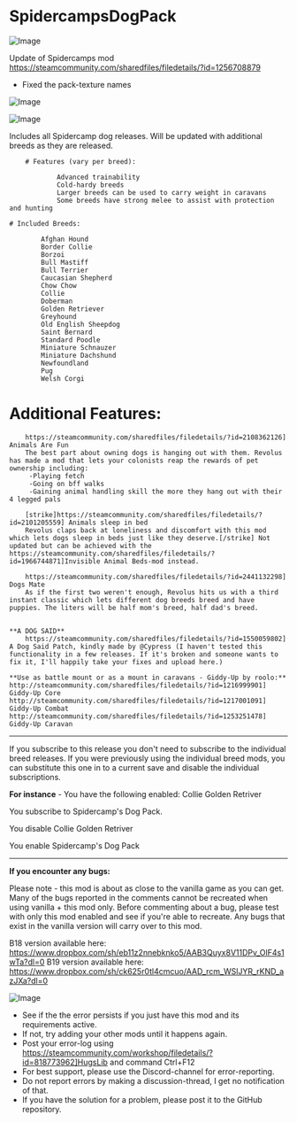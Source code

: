 # SpidercampsDogPack

![Image](https://i.imgur.com/buuPQel.png)

Update of Spidercamps mod
https://steamcommunity.com/sharedfiles/filedetails/?id=1256708879

- Fixed the pack-texture names

![Image](https://i.imgur.com/pufA0kM.png)

	
![Image](https://i.imgur.com/Z4GOv8H.png)

Includes all Spidercamp dog releases. Will be updated with additional breeds as they are released.

        # Features (vary per breed):

                Advanced trainability
                Cold-hardy breeds
                Larger breeds can be used to carry weight in caravans
                Some breeds have strong melee to assist with protection and hunting

	# Included Breeds:

			Afghan Hound
			Border Collie
			Borzoi
			Bull Mastiff
			Bull Terrier
			Caucasian Shepherd
			Chow Chow
			Collie
			Doberman
			Golden Retriever
			Greyhound
			Old English Sheepdog
			Saint Bernard
			Standard Poodle
			Miniature Schnauzer
			Miniature Dachshund
			Newfoundland
			Pug
			Welsh Corgi

  # Additional Features:

        https://steamcommunity.com/sharedfiles/filedetails/?id=2108362126] Animals Are Fun
        The best part about owning dogs is hanging out with them. Revolus has made a mod that lets your colonists reap the rewards of pet ownership including:
         -Playing fetch
         -Going on bff walks
         -Gaining animal handling skill the more they hang out with their 4 legged pals

        [strike]https://steamcommunity.com/sharedfiles/filedetails/?id=2101205559] Animals sleep in bed
        Revolus claps back at loneliness and discomfort with this mod which lets dogs sleep in beds just like they deserve.[/strike] Not updated but can be achieved with the https://steamcommunity.com/sharedfiles/filedetails/?id=1966744871]Invisible Animal Beds-mod instead.

        https://steamcommunity.com/sharedfiles/filedetails/?id=2441132298] Dogs Mate
        As if the first two weren't enough, Revolus hits us with a third instant classic which lets different dog breeds breed and have puppies. The liters will be half mom's breed, half dad's breed. 


	**A DOG SAID**
        https://steamcommunity.com/sharedfiles/filedetails/?id=1550059802] A Dog Said Patch, kindly made by @Cypress (I haven't tested this functionality in a few releases. If it's broken and someone wants to fix it, I'll happily take your fixes and upload here.)

	**Use as battle mount or as a mount in caravans - Giddy-Up by roolo:**
	http://steamcommunity.com/sharedfiles/filedetails/?id=1216999901] Giddy-Up Core	
	http://steamcommunity.com/sharedfiles/filedetails/?id=1217001091] Giddy-Up Combat
	http://steamcommunity.com/sharedfiles/filedetails/?id=1253251478] Giddy-Up Caravan  

----------------------------------------------------------

If you subscribe to this release you don't need to subscribe to the individual breed releases. If you were previously using the individual breed mods, you can substitute this one in to a current save and disable the individual subscriptions.

**For instance** - You have the following enabled:
Collie
Golden Retriver

You subscribe to Spidercamp's Dog Pack.

You disable 
Collie
Golden Retriver

You enable 
Spidercamp's Dog Pack

---------------------------------------------------------------------
**If you encounter any bugs:**

Please note - this mod is about as close to the vanilla game as you can get. Many of the bugs reported in the comments cannot be recreated when using vanilla + this mod only. Before commenting about a bug, please test with only this mod enabled and see if you're able to recreate. Any bugs that exist in the vanilla version will carry over to this mod. 

B18 version available here: https://www.dropbox.com/sh/eb11z2nnebknko5/AAB3Quyx8V11DPv_OlF4s1wTa?dl=0
B19 version available here: https://www.dropbox.com/sh/ck625r0tl4cmcuo/AAD_rcm_WSlJYR_rKND_azJXa?dl=0

![Image](https://i.imgur.com/PwoNOj4.png)



-  See if the the error persists if you just have this mod and its requirements active.
-  If not, try adding your other mods until it happens again.
-  Post your error-log using https://steamcommunity.com/workshop/filedetails/?id=818773962]HugsLib and command Ctrl+F12
-  For best support, please use the Discord-channel for error-reporting.
-  Do not report errors by making a discussion-thread, I get no notification of that.
-  If you have the solution for a problem, please post it to the GitHub repository.




